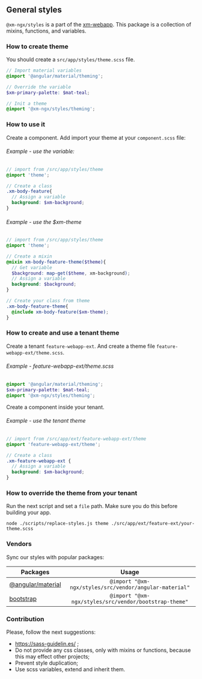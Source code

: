 ## General styles
`@xm-ngx/styles` is a part of the [xm-webapp].
This package is a collection of mixins, functions, and variables.

[xm-webapp]: https://github.com/xm-online/xm-webapp

### How to create theme
You should create a `src/app/styles/theme.scss` file.

```scss
// Import material variables
@import '@angular/material/theming';

// Override the variable
$xm-primary-palette: $mat-teal;

// Init a theme
@import '@xm-ngx/styles/theming';
```

### How to use it
Create a component.
Add import your theme at your `component.scss` file: 

###### Example - use the variable:
```scss
// import from /src/app/styles/theme
@import 'theme'; 

// Create a class
.xm-body-feature{
  // Assign a variable
  background: $xm-background;
}
```
###### Example - use the $xm-theme
```scss
// import from /src/app/styles/theme
@import 'theme';

// Create a mixin
@mixin xm-body-feature-theme($theme){
  // Get variable
  $background: map-get($theme, xm-background);
  // Assign a variable
  background: $background;
}
```
```scss
// Create your class from theme
.xm-body-feature-theme{
  @include xm-body-feature($xm-theme);
}
```
### How to create and use a tenant theme
Create a tenant `feature-webapp-ext`.
And create a theme file `feature-webapp-ext/theme.scss`.
###### Example - feature-webapp-ext/theme.scss
```scss
@import '@angular/material/theming';
$xm-primary-palette: $mat-teal;
@import '@xm-ngx/styles/theming';
```

Create a component inside your tenant.
###### Example - use the tenant theme
```scss
// import from /src/app/ext/feature-webapp-ext/theme
@import 'feature-webapp-ext/theme';

// Create a class
.xm-feature-webapp-ext {
  // Assign a variable
  background: $xm-background;
}
```

### How to override the theme from your tenant
Run the next script and set a `file` path.
Make sure you do this before building your app.
```shell script
node ./scripts/replace-styles.js theme ./src/app/ext/feature-ext/your-theme.scss
```

### Vendors
Sync our styles with popular packages:

| Packages                  | Usage                                                            |
| ------------------------- |:----------------------------------------------------------------:|
| [@angular/material]       | `@import "@xm-ngx/styles/src/vendor/angular-material"`          |
| [bootstrap]               | `@import "@xm-ngx/styles/src/vendor/bootstrap-theme"`           |

[@angular/material]: https://github.com/angular/components
[bootstrap]: https://getbootstrap.com/docs/4.4/getting-started/introduction/

### Contribution

Please, follow the next suggestions:
- https://sass-guidelin.es/ ;
- Do not provide any css classes, only with mixins or functions, because this may effect other projects;
- Prevent style duplication;
- Use scss variables, extend and inherit them.
